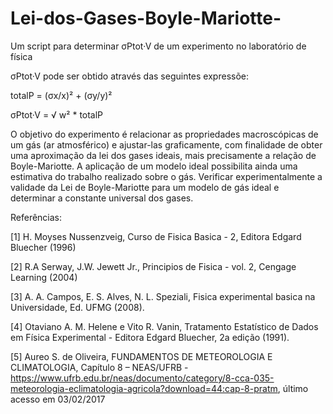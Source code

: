 # Lei-dos-Gases-Boyle-Mariotte-
Um script para determinar σPtot·V de um experimento no laboratório de física

σPtot·V pode ser obtido através das seguintes expressõe:

totalP = (σx/x)² + (σy/y)²

σPtot·V = √ w² * totalP

O objetivo do experimento é relacionar as propriedades macroscópicas de um gás (ar atmosférico) e
ajustar-las graficamente, com finalidade de obter uma aproximação da lei dos gases ideais, mais precisamente
a relação de Boyle-Mariotte. A aplicação de um modelo ideal possibilita ainda uma estimativa
do trabalho realizado sobre o gás. Verificar experimentalmente a validade da Lei de Boyle-Mariotte para
um modelo de gás ideal e determinar a constante universal dos gases.

Referências:

[1] H. Moyses Nussenzveig, Curso de Fisica Basica - 2, Editora Edgard Bluecher (1996)

[2] R.A Serway, J.W. Jewett Jr., Principios de Fisica - vol. 2, Cengage Learning (2004)

[3] A. A. Campos, E. S. Alves, N. L. Speziali, Fisica experimental basica na Universidade, Ed. UFMG
(2008).

[4] Otaviano A. M. Helene e Vito R. Vanin, Tratamento Estatístico de Dados em Física Experimental -
Editora Edgard Bluecher, 2a edição (1991).

[5] Aureo S. de Oliveira, FUNDAMENTOS DE METEOROLOGIA E CLIMATOLOGIA, Capítulo
8 – NEAS/UFRB - https://www.ufrb.edu.br/neas/documento/category/8-cca-035-meteorologia-eclimatologia-agricola?download=44:cap-8-pratm,
último acesso em 03/02/2017

